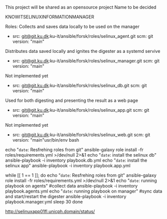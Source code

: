 This project will be shared as an opensource project 
Name to be decided

KNOWITSELINUXINFORMATIONMANAGER

Roles:
Collects and saves data locally to be used on the manager
   - src: git@git.ku.dk:ku-it/ansible/forsk/roles/selinux_agent.git
     scm: git
     version: "main"

Distributes data saved locally and ignites the digester as a systemd servive
   - src: git@git.ku.dk:ku-it/ansible/forsk/roles/selinux_manager.git
     scm: git
     version: "main"

Not implemented yet
   - src: git@git.ku.dk:ku-it/ansible/forsk/roles/selinux_db.git
     scm: git
     version: "main"

Used for both digesting and presenting the result as a web page
   - src: git@git.ku.dk:ku-it/ansible/forsk/roles/selinux_app.git
     scm: git
     version: "main"

Not implemented yet
   - src: git@git.ku.dk:ku-it/ansible/forsk/roles/selinux_web.git
     scm: git
     version: "main"usr/bin/env bash

echo "`date`: Resfrehing roles from git"
ansible-galaxy role install -fr roles/requirements.yml >/dev/null 2>&1
echo "`date`: install the selinux db"
ansible-playbook -i inventory  playbook.db.yml
echo "`date`: install the selinux app"
ansible-playbook -i inventory  playbook.app.yml


while [[ 1 == 1 ]];
do
  echo "`date`: Resfrehing roles from git"
  ansible-galaxy role install -fr roles/requirements.yml >/dev/null 2>&1
  echo "`date`: running playbook on agents" #collect data
  ansible-playbook -i inventory  playbook.agents.yml
  echo "`date`: running playbook on manager" #sync data and start/restart the digester
  ansible-playbook -i inventory  playbook.manager.yml
  sleep 30
done


 http://selinuxapp01fl.unicph.domain/status/


